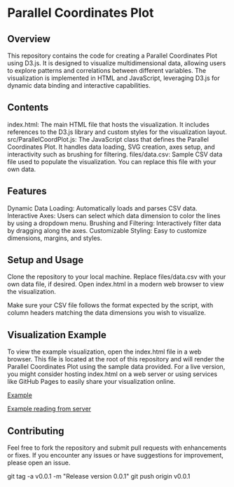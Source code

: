 # Parallel Coordinates Plot
## Overview

This repository contains the code for creating a Parallel Coordinates Plot using D3.js. It is designed to visualize multidimensional data, allowing users to explore patterns and correlations between different variables. The visualization is implemented in HTML and JavaScript, leveraging D3.js for dynamic data binding and interactive capabilities.
## Contents

index.html: The main HTML file that hosts the visualization. It includes references to the D3.js library and custom styles for the visualization layout.
src/ParallelCoordPlot.js: The JavaScript class that defines the Parallel Coordinates Plot. It handles data loading, SVG creation, axes setup, and interactivity such as brushing for filtering.
files/data.csv: Sample CSV data file used to populate the visualization. You can replace this file with your own data.

## Features

Dynamic Data Loading: Automatically loads and parses CSV data.
Interactive Axes: Users can select which data dimension to color the lines by using a dropdown menu.
Brushing and Filtering: Interactively filter data by dragging along the axes.
Customizable Styling: Easy to customize dimensions, margins, and styles.

## Setup and Usage

Clone the repository to your local machine.
Replace files/data.csv with your own data file, if desired.
Open index.html in a modern web browser to view the visualization.

Make sure your CSV file follows the format expected by the script, with column headers matching the data dimensions you wish to visualize.

## Visualization Example

To view the example visualization, open the index.html file in a web browser. This file is located at the root of this repository and will render the Parallel Coordinates Plot using the sample data provided. For a live version, you might consider hosting index.html on a web server or using services like GitHub Pages to easily share your visualization online.

[Example](./demo.html)

[Example reading from server](./demoFromServer.html)

## Contributing

Feel free to fork the repository and submit pull requests with enhancements or fixes. If you encounter any issues or have suggestions for improvement, please open an issue.

git tag -a v0.0.1 -m "Release version 0.0.1"
  git push origin v0.0.1